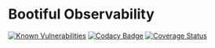 # Bootiful Observability


[![Known Vulnerabilities](https://snyk.io/test/github/christophe-f/bootiful-observability/badge.svg)](https://snyk.io/test/github/christophe-f/bootiful-observability)  [![Codacy Badge](https://api.codacy.com/project/badge/Grade/fe1e3a906c0243349a35d86034ad6177)](https://www.codacy.com/app/christophe-fOrganization/bootiful-observability?utm_source=github.com&amp;utm_medium=referral&amp;utm_content=christophe-f/bootiful-observability&amp;utm_campaign=Badge_Grade) [![Coverage Status](https://coveralls.io/repos/github/christophe-f/bootiful-observability/badge.svg?branch=good-badges)](https://coveralls.io/github/christophe-f/bootiful-observability?branch=good-badges)
